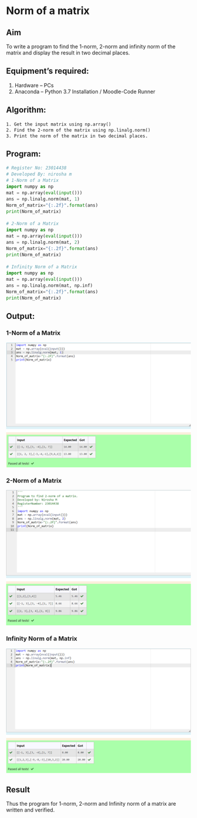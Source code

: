 # Norm of a matrix
## Aim
To write a program to find the 1-norm, 2-norm and infinity norm of the matrix and display the result in two decimal places.
## Equipment’s required:
1.	Hardware – PCs
2.	Anaconda – Python 3.7 Installation / Moodle-Code Runner
## Algorithm:
	1. Get the input matrix using np.array()   
    2. Find the 2-norm of the matrix using np.linalg.norm()
	3. Print the norm of the matrix in two decimal places.
## Program:
```Python
# Register No: 23014438
# Developed By: nirosha m 
# 1-Norm of a Matrix
import numpy as np
mat = np.array(eval(input()))
ans = np.linalg.norm(mat, 1)
Norm_of_matrix="{:.2f}".format(ans)
print(Norm_of_matrix)

# 2-Norm of a Matrix
import numpy as np
mat = np.array(eval(input()))
ans = np.linalg.norm(mat, 2)
Norm_of_matrix="{:.2f}".format(ans)
print(Norm_of_matrix)

# Infinity Norm of a Matrix
import numpy as np
mat = np.array(eval(input()))
ans = np.linalg.norm(mat, np.inf)
Norm_of_matrix="{:.2f}".format(ans)
print(Norm_of_matrix)

```
## Output:
### 1-Norm of a Matrix
![Alt text](<Annotation 2023-12-24 100332-1.png>)


### 2-Norm of a Matrix
![Alt text](<Annotation 2023-12-24 100406.png>)


### Infinity Norm of a Matrix
![Alt text](<Annotation 2023-12-24 100437.png>)

## Result
Thus the program for 1-norm, 2-norm and Infinity norm of a matrix are written and verified.
